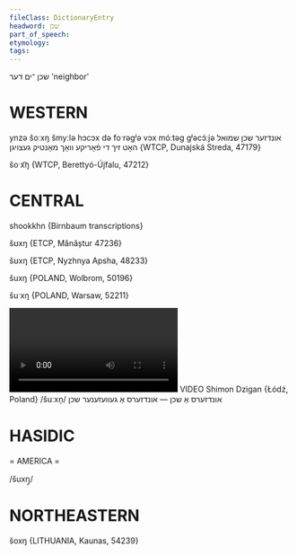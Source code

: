 ```yaml
---
fileClass: DictionaryEntry
headword: שכן
part_of_speech: 
etymology: 
tags: 
---
```

שכן
־ים
דער
'neighbor'

WESTERN
========

ynzə šoːxŋ šmyːlə hɔcɔx də foˑrəgʲə vɔx móːtəg gʲəcɔ́ːjə אונדזער שכן שמואל האָט זיך די פֿאָריקע וואָך מאָנטיק געצויגן {WTCP, Dunajská Streda, 47179}

šoˑx͡ŋ {WTCP, Berettyó-Újfalu, 47212}

CENTRAL
========

shookkhn {Birnbaum transcriptions}

šʊxŋ {ETCP, Mănăștur 47236}

šʊxŋ {ETCP, Nyzhnya Apsha, 48233}

šuxŋ {POLAND, Wolbrom, 50196}

šuˑxŋ {POLAND, Warsaw, 52211}

![](https://ia601508.us.archive.org/24/items/FilmLexicon/Dzigan-UndzersAShokhn-UndzersAGevezenerShokhn.mp4)
VIDEO Shimon Dzigan {Łódź, Poland}
/šuːxn̩/
אונדזערס אַ שכן — אונדזערס אַ געוועזענער שכן

HASIDIC
=======
= AMERICA = 

/šuxŋ̩/

NORTHEASTERN
==============

šoxŋ {LITHUANIA, Kaunas, 54239}